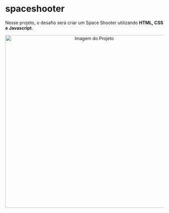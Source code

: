 <h1>spaceshooter</h1>
Nesse projeto, o desafio será criar um Space Shooter utilizando <strong>HTML, CSS e Javascript</strong>.

<p align="center">
  <img src="imgs/img_projeto.png" width="550" title="Imagem do Projeto">
</p>

